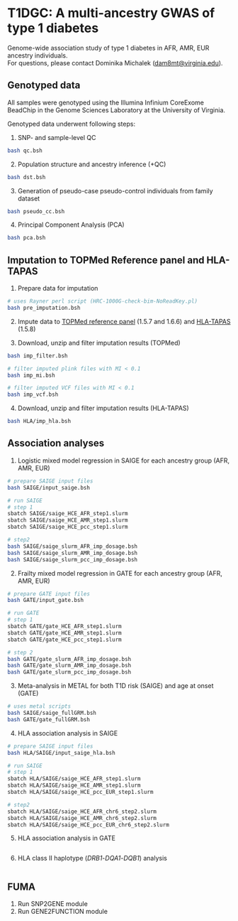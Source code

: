 # T1DGC: A multi-ancestry GWAS of type 1 diabetes
Genome-wide association study of type 1 diabetes in AFR, AMR, EUR ancestry individuals. </br>
For questions, please contact Dominika Michalek (dam8mt@virginia.edu).

## Genotyped data
All samples were genotyped using the Illumina Infinium CoreExome BeadChip in the Genome Sciences Laboratory at the University of Virginia. </br>

Genotyped data underwent following steps:
1. SNP- and sample-level QC
```bash
bash qc.bsh
```

2. Population structure and ancestry inference (+QC)
```bash
bash dst.bsh
```

3. Generation of pseudo-case pseudo-control individuals from family dataset
```bash
bash pseudo_cc.bsh
```

4. Principal Component Analysis (PCA)
```bash
bash pca.bsh
```

## Imputation to TOPMed Reference panel and HLA-TAPAS
1. Prepare data for imputation
```bash
# uses Rayner perl script (HRC-1000G-check-bim-NoReadKey.pl)
bash pre_imputation.bsh
```

2. Impute data to [TOPMed reference panel](https://imputation.biodatacatalyst.nhlbi.nih.gov/#!) (1.5.7 and 1.6.6) and [HLA-TAPAS](https://imputationserver.sph.umich.edu/index.html#!) (1.5.8)

3. Download, unzip and filter imputation results (TOPMed)
```bash
bash imp_filter.bsh

# filter imputed plink files with MI < 0.1
bash imp_mi.bsh

# filter imputed VCF files with MI < 0.1
bash imp_vcf.bsh
```

4. Download, unzip and filter imputation results (HLA-TAPAS)
```bash
bash HLA/imp_hla.bsh
```

## Association analyses
1. Logistic mixed model regression in SAIGE for each ancestry group (AFR, AMR, EUR)
```bash
# prepare SAIGE input files
bash SAIGE/input_saige.bsh

# run SAIGE
# step 1
sbatch SAIGE/saige_HCE_AFR_step1.slurm
sbatch SAIGE/saige_HCE_AMR_step1.slurm
sbatch SAIGE/saige_HCE_pcc_step1.slurm

# step2
bash SAIGE/saige_slurm_AFR_imp_dosage.bsh
bash SAIGE/saige_slurm_AMR_imp_dosage.bsh
bash SAIGE/saige_slurm_pcc_imp_dosage.bsh
```

2. Frailty mixed model regression in GATE for each ancestry group (AFR, AMR, EUR)
```bash
# prepare GATE input files
bash GATE/input_gate.bsh

# run GATE
# step 1
sbatch GATE/gate_HCE_AFR_step1.slurm
sbatch GATE/gate_HCE_AMR_step1.slurm
sbatch GATE/gate_HCE_pcc_step1.slurm

# step 2
bash GATE/gate_slurm_AFR_imp_dosage.bsh
bash GATE/gate_slurm_AMR_imp_dosage.bsh
bash GATE/gate_slurm_pcc_imp_dosage.bsh
```

3. Meta-analysis in METAL for both T1D risk (SAIGE) and age at onset (GATE)
```bash
# uses metal scripts
bash SAIGE/saige_fullGRM.bsh
bash GATE/gate_fullGRM.bsh
```

4. HLA association analysis in SAIGE
```bash
# prepare SAIGE input files
bash HLA/SAIGE/input_saige_hla.bsh

# run SAIGE
# step 1
sbatch HLA/SAIGE/saige_HCE_AFR_step1.slurm
sbatch HLA/SAIGE/saige_HCE_AMR_step1.slurm
sbatch HLA/SAIGE/saige_HCE_pcc_EUR_step1.slurm

# step2
sbatch HLA/SAIGE/saige_HCE_AFR_chr6_step2.slurm
sbatch HLA/SAIGE/saige_HCE_AMR_chr6_step2.slurm
sbatch HLA/SAIGE/saige_HCE_pcc_EUR_chr6_step2.slurm
```

5. HLA association analysis in GATE
```bash
```

6. HLA class II haplotype (_DRB1_-_DQA1_-_DQB1_) analysis
```bash
```

## FUMA
1. Run SNP2GENE module
2. Run GENE2FUNCTION module
